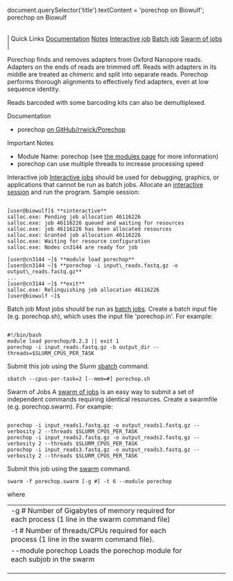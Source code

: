 

document.querySelector('title').textContent = 'porechop on Biowulf';
porechop on Biowulf


|  |
| --- |
| 
Quick Links
[Documentation](#doc)
[Notes](#notes)
[Interactive job](#int) 
[Batch job](#sbatch) 
[Swarm of jobs](#swarm) 
 |


Porechop finds and removes adapters from Oxford Nanopore reads. Adapters on
the ends of reads are trimmed off. Reads with adapters in its middle are
treated as chimeric and split into separate reads. Porechop performs thorough
alignments to effectively find adapters, even at low sequence identity.


Reads barcoded with some barcoding kits can also be demultiplexed.


Documentation
* porechop [on GitHub/rrwick/Porechop](https://github.com/rrwick/Porechop)


Important Notes
* Module Name: porechop (see [the modules page](/apps/modules.html) for more information)
* porechop can use multiple threads to increase processing speed



Interactive job
[Interactive jobs](/docs/userguide.html#int) should be used for debugging, graphics, or applications that cannot be run as batch jobs.
Allocate an [interactive session](/docs/userguide.html#int) and run the program. Sample session:



```

[user@biowulf]$ **sinteractive**
salloc.exe: Pending job allocation 46116226
salloc.exe: job 46116226 queued and waiting for resources
salloc.exe: job 46116226 has been allocated resources
salloc.exe: Granted job allocation 46116226
salloc.exe: Waiting for resource configuration
salloc.exe: Nodes cn3144 are ready for job

[user@cn3144 ~]$ **module load porechop**
[user@cn3144 ~]$ **porechop -i input\_reads.fastq.gz -o output\_reads.fastq.gz**
...
[user@cn3144 ~]$ **exit**
salloc.exe: Relinquishing job allocation 46116226
[user@biowulf ~]$

```


Batch job
Most jobs should be run as [batch jobs](/docs/userguide.html#submit).
Create a batch input file (e.g. porechop.sh), which uses the input file 'porechop.in'. For example:



```

#!/bin/bash
module load porechop/0.2.3 || exit 1
porechop -i input_reads.fastq.gz -b output_dir --threads=$SLURM_CPUS_PER_TASK

```

Submit this job using the Slurm [sbatch](/docs/userguide.html) command.



```
sbatch --cpus-per-task=2 [--mem=#] porechop.sh
```

Swarm of Jobs 
A [swarm of jobs](/apps/swarm.html) is an easy way to submit a set of independent commands requiring identical resources.
Create a swarmfile (e.g. porechop.swarm). For example:



```

porechop -i input_reads1.fastq.gz -o output_reads1.fastq.gz --verbosity 2 --threads $SLURM_CPUS_PER_TASK
porechop -i input_reads2.fastq.gz -o output_reads2.fastq.gz --verbosity 2 --threads $SLURM_CPUS_PER_TASK
porechop -i input_reads3.fastq.gz -o output_reads3.fastq.gz --verbosity 2 --threads $SLURM_CPUS_PER_TASK

```

Submit this job using the [swarm](/apps/swarm.html) command.



```
swarm -f porechop.swarm [-g #] -t 6 --module porechop
```

where


|  |  |  |  |  |  |
| --- | --- | --- | --- | --- | --- |
| -g #  Number of Gigabytes of memory required for each process (1 line in the swarm command file)
 | -t #  Number of threads/CPUs required for each process (1 line in the swarm command file).
 | --module porechop  Loads the porechop module for each subjob in the swarm 
 | |
 | |
 | |








